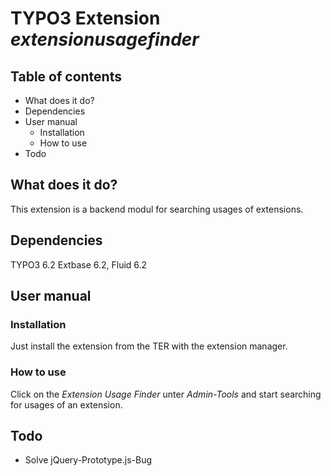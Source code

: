 # TYPO3 Extension *extensionusagefinder*

## Table of contents
- What does it do?
- Dependencies
- User manual
  - Installation
  - How to use
- Todo

## What does it do?
This extension is a backend modul for searching usages of extensions.

## Dependencies
TYPO3 6.2
Extbase 6.2,
Fluid 6.2

## User manual

### Installation
Just install the extension from the TER with the extension manager.

### How to use
Click on the *Extension Usage Finder* unter *Admin-Tools* and start searching for usages of an extension.


## Todo
- Solve jQuery-Prototype.js-Bug
